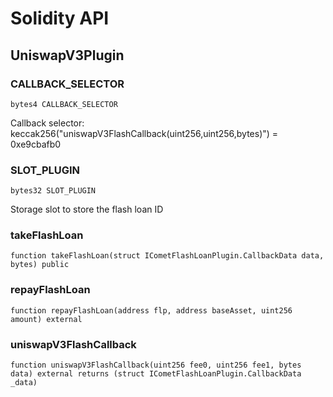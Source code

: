 # Solidity API

## UniswapV3Plugin

### CALLBACK_SELECTOR

```solidity
bytes4 CALLBACK_SELECTOR
```

Callback selector: keccak256("uniswapV3FlashCallback(uint256,uint256,bytes)") = 0xe9cbafb0

### SLOT_PLUGIN

```solidity
bytes32 SLOT_PLUGIN
```

Storage slot to store the flash loan ID

### takeFlashLoan

```solidity
function takeFlashLoan(struct ICometFlashLoanPlugin.CallbackData data, bytes) public
```

### repayFlashLoan

```solidity
function repayFlashLoan(address flp, address baseAsset, uint256 amount) external
```

### uniswapV3FlashCallback

```solidity
function uniswapV3FlashCallback(uint256 fee0, uint256 fee1, bytes data) external returns (struct ICometFlashLoanPlugin.CallbackData _data)
```

